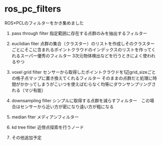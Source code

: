 # ros_pc_filters
ROS×PCLのフィルターをかき集めました

1. pass through filter
  指定範囲に存在する点群のみを抽出するフィルター
2. euclidian fiter
  点群の集合（クラスター）のリストを作成しそのクラスターごとにそこに含まれるポイントクラウドのインデックスのリストを作ってくれるスーパー優秀のフィルター
  3次元物体検出などを行うときによく使われるやつ
 
3. voxel grid filter
  センサーから取得したポイントクラウドを1辺grid_sizeごとの格子点マップに置き換えてくれるフィルター
  そのままの点群だと処理に時間がかかってしまうがこいつを使えばむらなく均等にダウンサンプリングされる（マジ有能）

4. downsampling filter
  シンプルに取得する点群を減らすフィルター　この場合はセンサーから近い方が密になり遠い方が粗になる
  
5. median fiter
  メディアンフィルター
  
6. kd tree filter
  近傍点探索を行うノード
8. その他追加予定
